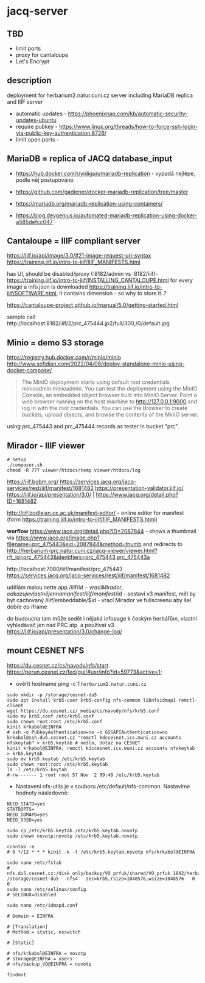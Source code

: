 # jacq-server

## TBD
- limit ports
- proxy for cantaloupe
- Let's Encrypt

## description
deployment for herbarium2.natur.cuni.cz server including MariaDB replica and IIIF server

- automatic updates - https://phoenixnap.com/kb/automatic-security-updates-ubuntu
- require pubkey - https://www.linux.org/threads/how-to-force-ssh-login-via-public-key-authentication.8726/
- limit open ports -

## MariaDB = replica of JACQ database_input
* https://hub.docker.com/r/yidigun/mariadb-replication - vypadá nejlépe, podle něj postupováno

* https://github.com/gadiener/docker-mariadb-replication/tree/master
* https://mariadb.org/mariadb-replication-using-containers/
* https://blog.devgenius.io/automated-mariadb-replication-using-docker-a585defcc047

## Cantaloupe = IIIF compliant server
https://iiif.io/api/image/3.0/#21-image-request-uri-syntax
https://training.iiif.io/intro-to-iiif/IIIF_MANIFESTS.html

has UI, should be disabled/proxy (:8182/admin vs :8182/iiif)- https://training.iiif.io/intro-to-iiif/INSTALLING_CANTALOUPE.html
for every image a info.json is downloaded https://training.iiif.io/intro-to-iiif/SOFTWARE.html, it contains dimension - so why to store it..?

https://cantaloupe-project.github.io/manual/5.0/getting-started.html

sample call http://localhost:8182/iiif/2/prc_475444.jp2/full/300,/0/default.jpg

## Minio = demo S3 storage
https://registry.hub.docker.com/r/minio/minio
http://www.sefidian.com/2022/04/08/deploy-standalone-minio-using-docker-compose/

> The MinIO deployment starts using default root credentials minioadmin:minioadmin. You can test the deployment using the MinIO Console, an embedded object browser built into MinIO Server. Point a web browser running on the host machine to http://127.0.0.1:9000 and log in with the root credentials. You can use the Browser to create buckets, upload objects, and browse the contents of the MinIO server.

using prc_475443 and prc_475444 records as tester in bucket "prc".

## Mirador - IIIF viewer

```shell
# setup
./composer.sh
chmod -R 777 viewer/htdocs/temp viewer/htdocs/log
```
https://iiif.bgbm.org/
https://services.jacq.org/jacq-services/rest/iiif/manifest/1681482
https://presentation-validator.iiif.io/
https://iiif.io/api/presentation/3.0/ | https://www.jacq.org/detail.php?ID=1681482

http://iiif.bodleian.ox.ac.uk/manifest-editor/ - online editor for manifest (form https://training.iiif.io/intro-to-iiif/IIIF_MANIFESTS.html)

**worflow**
https://www.jacq.org/detail.php?ID=2087844 - shows a thumbnail via https://www.jacq.org/image.php?filename=prc_475443&sid=2087844&method=thumb
and redirects to
http://herbarium-prc.natur.cuni.cz/jacq-viewer/viewer.html?rft_id=prc_475443&identifiers=prc_475443,prc_475443a

http://localhost:7080/iiif/manifest/prc_475443
https://services.jacq.org/jacq-services/rest/iiif/manifest/1681482

udělám malou nette app
/iiif/$id - vrací Mirador, odkazuje vlastně jen na manifest
/iiif/manifest/$id - sestaví v3 manifest, měl by být cachovaný
/iiif/embeddable/$id - vrací Mirador ve fullscreenu aby šel dobře do iframe

do budoucna tam může sedět i nějaká infopage k českým herbářům, vlastní vyhledávač jen nad PRC atp.
a používat v3 https://iiif.io/api/presentation/3.0/change-log/

## mount CESNET NFS
https://du.cesnet.cz/cs/navody/nfs/start
https://perun.cesnet.cz/fed/gui/#usr/info?id=59773&active=1;

* ověřit hostname ping -c 1 ``herbarium2.natur.cuni.cz``
```shell
sudo mkdir -p /storage/cesnet-du5
sudo apt install krb5-user krb5-config nfs-common libnfsidmap1 remctl-client
wget https://du.cesnet.cz/_media/cs/navody/nfs/krb5.conf
sudo mv krb5.conf /etc/krb5.conf
sudo chown root:root /etc/krb5.conf
kinit krkabol@EINFRA
# ssh -o PubkeyAuthentication=no -o GSSAPIAuthentication=no krkabol@ssh.du5.cesnet.cz "remctl kdccesnet.ics.muni.cz accounts nfskeytab" > krb5.keytab # nešlo, dotaz na CESNET
kinit krkabol@EINFRA; remctl kdccesnet.ics.muni.cz accounts nfskeytab > krb5.keytab
sudo mv krb5.keytab /etc/krb5.keytab
sudo chown root:root /etc/krb5.keytab
ls -l /etc/krb5.keytab
#-rw------- 1 root root 57 Nov  2 09:48 /etc/krb5.keytab
```
* Nastavení nfs-utils je v souboru /etc/default/nfs-common. Nastavíme hodnoty následovně:
```
NEED_STATD=yes
STATDOPTS=
NEED_IDMAPD=yes
NEED_GSSD=yes
```

```shell
sudo cp /etc/krb5.keytab /etc/krb5.keytab.novotp
sudo chown novotp:novotp /etc/krb5.keytab.novotp
```


```shell
crontab -e
# 0 */12 * * * kinit -k -t /etc/krb5.keytab.novotp nfs/krkabol@EINFRA

sudo nano /etc/fstab
# nfs.du5.cesnet.cz:/disk_only/backup/VO_prfuk/shared/VO_prfuk_1042/herbare /storage/cesnet-du5   nfs4   sec=krb5,rsize=1048576,wsize=1048576   0 0
sudo nano /etc/selinux/config
# SELINUX=disabled

sudo nano /etc/idmapd.conf

# Domain = EINFRA

# [Translation]
# Method = static, nsswitch

# [Static]

# nfs/krkabol@EINFRA = novotp
# storage@EINFRA = users
# nfs/backup_VO@EINFRA = novotp

findmnt

```
